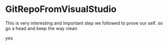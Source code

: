 # GitRepoFromVisualStudio
This is very interesting and important step we followed to prove our self.
so go a head and keep the way clean

yes
